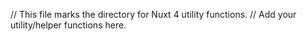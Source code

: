 // This file marks the directory for Nuxt 4 utility functions.
// Add your utility/helper functions here.
